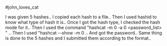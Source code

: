 #john_loves_cat

I was given 5 hashes.. I copied each hash to a file.. Then I used hashid to know what type of hash it is.. Once I got the hash type, I checked the hash mode for it.. Then I used the command "hashcat -m 0 -a 0 <filename> <password_list> " .. Then I used "hashcat --show -m 0 <filename>.. And got the password.. Same thing is done to the 5 hashes and I submitted them according to the format..